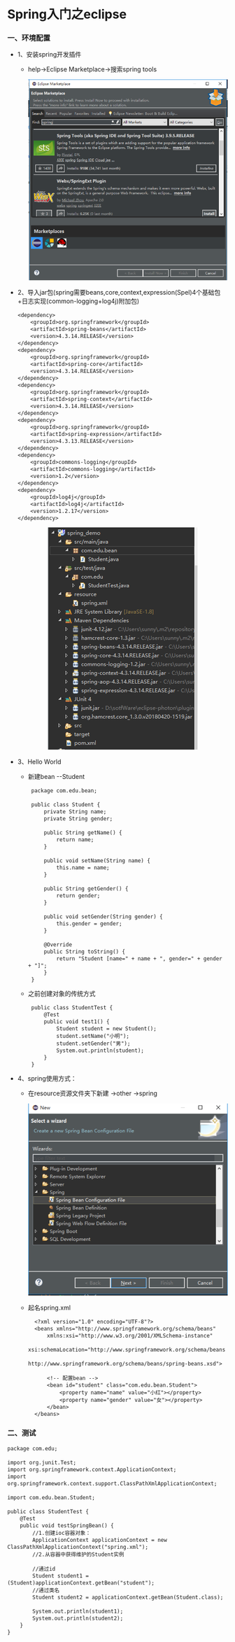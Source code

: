 # Spring入门之eclipse

### 一、环境配置

* 1、安装spring开发插件
    
    * help->Eclipse Marketplace->搜索spring tools
    
      <div align="center"><img src="./img/eclipse安装spring插件.png"/></div>

* 2、导入jar包(spring需要beans,core,context,expression(Spel)4个基础包+日志实现(common-logging+log4j)附加包)

      <dependency>
          <groupId>org.springframework</groupId>
          <artifactId>spring-beans</artifactId>
          <version>4.3.14.RELEASE</version>
      </dependency>
      <dependency>
          <groupId>org.springframework</groupId>
          <artifactId>spring-core</artifactId>
          <version>4.3.14.RELEASE</version>
      </dependency>
      <dependency>
          <groupId>org.springframework</groupId>
          <artifactId>spring-context</artifactId>
          <version>4.3.14.RELEASE</version>
      </dependency>
      <dependency>
          <groupId>org.springframework</groupId>
          <artifactId>spring-expression</artifactId>
          <version>4.3.13.RELEASE</version>
      </dependency>
      <dependency>
          <groupId>commons-logging</groupId>
          <artifactId>commons-logging</artifactId>
          <version>1.2</version>
      </dependency>
      <dependency>
          <groupId>log4j</groupId>
          <artifactId>log4j</artifactId>
          <version>1.2.17</version>
      </dependency>

     <div align="center"><img src="./img/spring_demo.png"/></div>

* 3、Hello World
        
     * 新建bean --Student
     
            package com.edu.bean;

            public class Student {
                private String name;
                private String gender;

                public String getName() {
                    return name;
                }

                public void setName(String name) {
                    this.name = name;
                }

                public String getGender() {
                    return gender;
                }

                public void setGender(String gender) {
                    this.gender = gender;
                }

                @Override
                public String toString() {
                    return "Student [name=" + name + ", gender=" + gender + "]";
                }
            }     

     * 之前创建对象的传统方式
     
            public class StudentTest {
                @Test
                public void test1() {
                    Student student = new Student();
                    student.setName("小明");
                    student.setGender("男");
                    System.out.println(student);
                }
            }

* 4、spring使用方式：

    * 在resource资源文件夹下新建 ->other ->spring

         <div align="center"><img src="./img/spring.png"/></div>

    * 起名spring.xml
    
            <?xml version="1.0" encoding="UTF-8"?>
            <beans xmlns="http://www.springframework.org/schema/beans"
                xmlns:xsi="http://www.w3.org/2001/XMLSchema-instance"
                xsi:schemaLocation="http://www.springframework.org/schema/beans 
                                  http://www.springframework.org/schema/beans/spring-beans.xsd">

                <!-- 配置bean -->
                <bean id="student" class="com.edu.bean.Student">
                    <property name="name" value="小红"></property>
                    <property name="gender" value="女"></property>
                </bean>
            </beans>
    
### 二、测试

    package com.edu;

    import org.junit.Test;
    import org.springframework.context.ApplicationContext;
    import org.springframework.context.support.ClassPathXmlApplicationContext;

    import com.edu.bean.Student;

    public class StudentTest {
        @Test
        public void testSpringBean() {
            //1.创建ioc容器对象：
            ApplicationContext applicationContext = new ClassPathXmlApplicationContext("spring.xml");
            //2.从容器中获得维护的Student实例

            //通过id
            Student student1 = (Student)applicationContext.getBean("student");
            //通过类名
            Student student2 = applicationContext.getBean(Student.class);

            System.out.println(student1);
            System.out.println(student2);
        }
    }

















